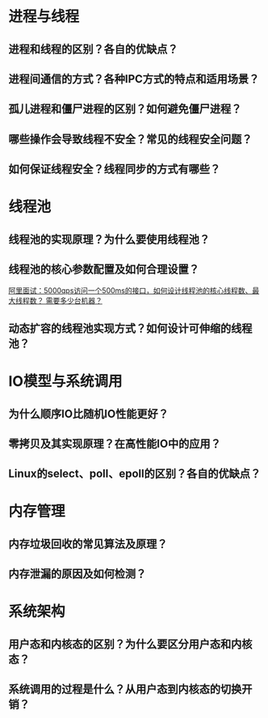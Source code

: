 # 进程与线程

## 进程和线程的区别？各自的优缺点？
## 进程间通信的方式？各种IPC方式的特点和适用场景？
## 孤儿进程和僵尸进程的区别？如何避免僵尸进程？
## 哪些操作会导致线程不安全？常见的线程安全问题？
## 如何保证线程安全？线程同步的方式有哪些？

# 线程池

## 线程池的实现原理？为什么要使用线程池？
## 线程池的核心参数配置及如何合理设置？
[阿里面试：5000qps访问一个500ms的接口，如何设计线程池的核心线程数、最大线程数？ 需要多少台机器？](https://mp.weixin.qq.com/s/JFWjDSQ4HRGbZhj9ei3t6Q?scene=1)
## 动态扩容的线程池实现方式？如何设计可伸缩的线程池？

# IO模型与系统调用

## 为什么顺序IO比随机IO性能更好？
## 零拷贝及其实现原理？在高性能IO中的应用？
## Linux的select、poll、epoll的区别？各自的优缺点？

# 内存管理

## 内存垃圾回收的常见算法及原理？
## 内存泄漏的原因及如何检测？

# 系统架构

## 用户态和内核态的区别？为什么要区分用户态和内核态？
## 系统调用的过程是什么？从用户态到内核态的切换开销？